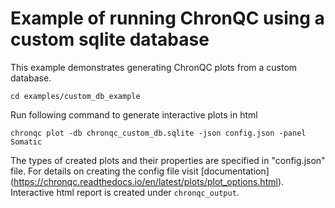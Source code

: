 # Example of running ChronQC using a custom sqlite database

This example demonstrates generating ChronQC plots from a custom database.

`cd examples/custom_db_example`

Run following command to generate interactive plots in html

`chronqc plot -db chronqc_custom_db.sqlite -json config.json -panel Somatic`

The types of created plots and their properties are specified in "config.json" file. For details on creating the config file visit [documentation] (https://chronqc.readthedocs.io/en/latest/plots/plot_options.html).
Interactive html report is created under `chronqc_output`.

